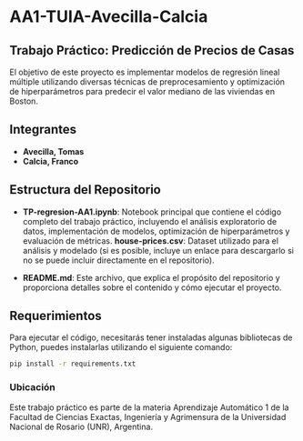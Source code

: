 # AA1-TUIA-Avecilla-Calcia

## Trabajo Práctico: Predicción de Precios de Casas

El objetivo de este proyecto es implementar modelos de regresión lineal múltiple utilizando diversas técnicas de preprocesamiento y optimización de hiperparámetros para predecir el valor mediano de las viviendas en Boston.

## Integrantes

- **Avecilla, Tomas**
- **Calcia, Franco**

## Estructura del Repositorio

- **TP-regresion-AA1.ipynb**: Notebook principal que contiene el código completo del trabajo práctico, incluyendo el análisis exploratorio de datos, implementación de modelos, optimización de hiperparámetros y evaluación de métricas.
 **house-prices.csv**: Dataset utilizado para el análisis y modelado (si es posible, incluye un enlace para descargarlo si no se puede incluir directamente en el repositorio).
 <!---- **resultados/**: Carpeta que contiene las visualizaciones, gráficos y otros resultados generados durante el análisis. -->
- **README.md**: Este archivo, que explica el propósito del repositorio y proporciona detalles sobre el contenido y cómo ejecutar el proyecto.

## Requerimientos

Para ejecutar el código, necesitarás tener instaladas algunas bibliotecas de Python, puedes instalarlas utilizando el siguiente comando:

```bash
pip install -r requirements.txt
```

### Ubicación
Este trabajo práctico es parte de la materia Aprendizaje Automático 1 de la Facultad de Ciencias Exactas, Ingeniería y Agrimensura de la Universidad Nacional de Rosario (UNR), Argentina.

